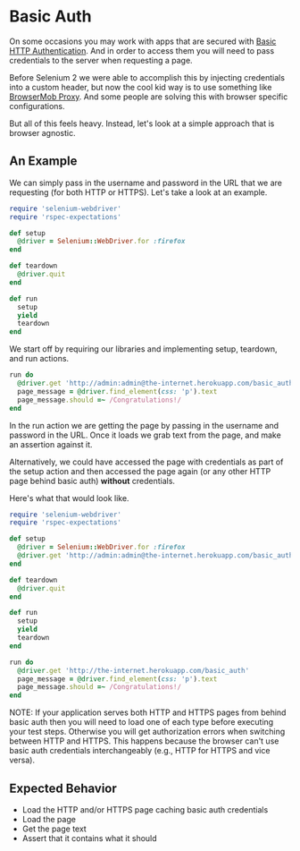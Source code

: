# Basic Auth

On some occasions you may work with apps that are secured with [Basic HTTP Authentication](http://en.wikipedia.org/wiki/Basic_access_authentication). And in order to access them you will need to pass credentials to the server when requesting a page.

Before Selenium 2 we were able to accomplish this by injecting credentials into a custom header, but now the cool kid way is to use something like [BrowserMob Proxy](http://bmp.lightbody.net/). And some people are solving this with browser specific configurations.

But all of this feels heavy. Instead, let's look at a simple approach that is browser agnostic.

## An Example

We can simply pass in the username and password in the URL that we are requesting (for both HTTP or HTTPS). Let's take a look at an example.

```ruby
require 'selenium-webdriver'
require 'rspec-expectations'

def setup
  @driver = Selenium::WebDriver.for :firefox
end

def teardown
  @driver.quit
end

def run
  setup
  yield
  teardown
end
```

We start off by requiring our libraries and implementing setup, teardown, and run actions.

```ruby
run do
  @driver.get 'http://admin:admin@the-internet.herokuapp.com/basic_auth'
  page_message = @driver.find_element(css: 'p').text
  page_message.should =~ /Congratulations!/
end
```

In the run action we are getting the page by passing in the username and password in the URL. Once it loads we grab text from the page, and make an assertion against it.

Alternatively, we could have accessed the page with credentials as part of the setup action and then accessed the page again (or any other HTTP page behind basic auth) **without** credentials.

Here's what that would look like.

```ruby
require 'selenium-webdriver'
require 'rspec-expectations'

def setup
  @driver = Selenium::WebDriver.for :firefox
  @driver.get 'http://admin:admin@the-internet.herokuapp.com/basic_auth'
end

def teardown
  @driver.quit
end

def run
  setup
  yield
  teardown
end

run do
  @driver.get 'http://the-internet.herokuapp.com/basic_auth'
  page_message = @driver.find_element(css: 'p').text
  page_message.should =~ /Congratulations!/
end
```

NOTE: If your application serves both HTTP and HTTPS pages from behind basic auth then you will need to load one of each type before executing your test steps. Otherwise you will get authorization errors when switching between HTTP and HTTPS. This happens because the browser can't use basic auth credentials interchangeably (e.g., HTTP for HTTPS and vice versa).

## Expected Behavior

+ Load the HTTP and/or HTTPS page caching basic auth credentials
+ Load the page
+ Get the page text
+ Assert that it contains what it should
